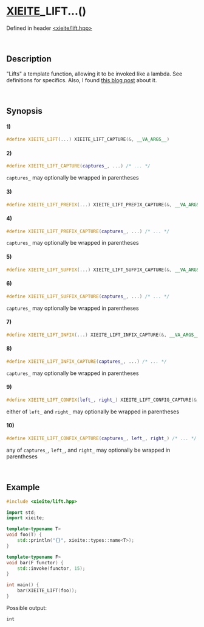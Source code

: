 # [XIEITE](../../macros.md)\_LIFT...\(\)
Defined in header [<xieite/lift.hpp>](../../../include/xieite/lift.hpp)

&nbsp;

## Description
"Lifts" a template function, allowing it to be invoked like a lambda. See definitions for specifics. Also, I found [this blog post](https://devcodef1.com/news/1167084/lift-f-macro-behavior) about it.

&nbsp;

## Synopsis
#### 1)
```cpp
#define XIEITE_LIFT(...) XIEITE_LIFT_CAPTURE(&, __VA_ARGS__)
```
#### 2)
```cpp
#define XIEITE_LIFT_CAPTURE(captures_, ...) /* ... */
```
`captures_` may optionally be wrapped in parentheses
#### 3)
```cpp
#define XIEITE_LIFT_PREFIX(...) XIEITE_LIFT_PREFIX_CAPTURE(&, __VA_ARGS__)
```
#### 4)
```cpp
#define XIEITE_LIFT_PREFIX_CAPTURE(captures_, ...) /* ... */
```
`captures_` may optionally be wrapped in parentheses
#### 5)
```cpp
#define XIEITE_LIFT_SUFFIX(...) XIEITE_LIFT_SUFFIX_CAPTURE(&, __VA_ARGS__)
```
#### 6)
```cpp
#define XIEITE_LIFT_SUFFIX_CAPTURE(captures_, ...) /* ... */
```
`captures_` may optionally be wrapped in parentheses
#### 7)
```cpp
#define XIEITE_LIFT_INFIX(...) XIEITE_LIFT_INFIX_CAPTURE(&, __VA_ARGS__)
```
#### 8)
```cpp
#define XIEITE_LIFT_INFIX_CAPTURE(captures_, ...) /* ... */
```
`captures_` may optionally be wrapped in parentheses
#### 9)
```cpp
#define XIEITE_LIFT_CONFIX(left_, right_) XIEITE_LIFT_CONFIG_CAPTURE(&, left_, right_)
```
either of `left_` and `right_` may optionally be wrapped in parentheses
#### 10)
```cpp
#define XIEITE_LIFT_CONFIX_CAPTURE(captures_, left_, right_) /* ... */
```
any of `captures_`, `left_`, and `right_` may optionally be wrapped in parentheses

&nbsp;

## Example
```cpp
#include <xieite/lift.hpp>

import std;
import xieite;

template<typename T>
void foo(T) {
    std::println("{}", xieite::types::name<T>);
}

template<typename F>
void bar(F functor) {
    std::invoke(functor, 15);
}

int main() {
    bar(XIEITE_LIFT(foo));
}
```
Possible output:
```
int
```
